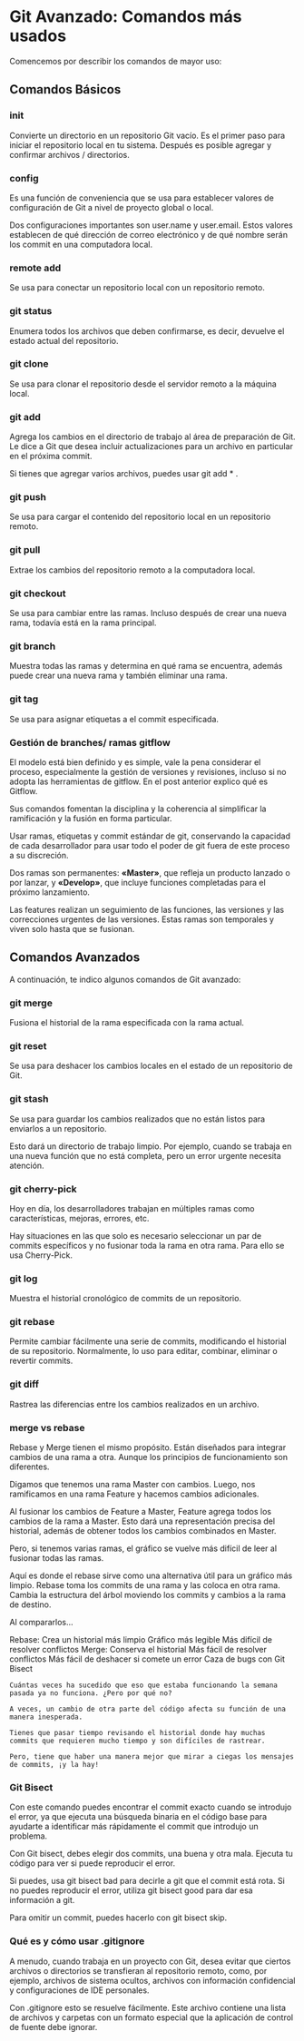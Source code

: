# Git Avanzado: Comandos más usados

 Comencemos por describir los comandos de mayor uso:

## Comandos Básicos

### init

 Convierte un directorio en un repositorio Git vacío. Es el primer paso para iniciar el repositorio local en tu sistema. Después es posible agregar y confirmar archivos / directorios.

### config

 Es una función de conveniencia que se usa para establecer valores de configuración de Git a nivel de proyecto global o local.

 Dos configuraciones importantes son user.name y user.email. Estos valores establecen de qué dirección de correo electrónico y de qué nombre serán los commit en una computadora local.

### remote add

 Se usa para conectar un repositorio local con un repositorio remoto.

### git status

  Enumera todos los archivos que deben confirmarse, es decir, devuelve el estado actual del repositorio.

### git clone

  Se usa para clonar el repositorio desde el servidor remoto a la máquina local.

### git add

  Agrega los cambios en el directorio de trabajo al área de preparación de Git. Le dice a Git que desea incluir actualizaciones para un archivo en particular en el próxima commit.

  Si tienes que agregar varios archivos, puedes usar git add * .

### git push

  Se usa para cargar el contenido del repositorio local en un repositorio remoto.

### git pull

  Extrae los cambios del repositorio remoto a la computadora local.

### git checkout

  Se usa para cambiar entre las ramas. Incluso después de crear una nueva rama, todavía está en la rama principal.

### git branch

  Muestra todas las ramas y determina en qué rama se encuentra, además puede crear una nueva rama y también eliminar una rama.

### git tag

  Se usa para asignar etiquetas a el commit especificada.

### Gestión de branches/ ramas gitflow

  El modelo está bien definido y es simple, vale la pena considerar el proceso, especialmente la gestión de versiones y revisiones, incluso si no adopta las herramientas de gitflow. En el post anterior explico qué es Gitflow.

  Sus comandos fomentan la disciplina y la coherencia al simplificar la ramificación y la fusión en forma particular.

  Usar ramas, etiquetas y commit estándar de git, conservando la capacidad de cada desarrollador para usar todo el poder de git fuera de este proceso a su discreción.

  Dos ramas son permanentes: __«Master»__, que refleja un producto lanzado o por lanzar, y __«Develop»__, que incluye funciones completadas para el próximo lanzamiento.

  Las features realizan un seguimiento de las funciones, las versiones y las correcciones urgentes de las versiones. Estas ramas son temporales y viven solo hasta que se fusionan.

## Comandos Avanzados

 A continuación, te indico algunos comandos de Git avanzado:

### git merge

  Fusiona el historial de la rama especificada con la rama actual.

### git reset

  Se usa para deshacer los cambios locales en el estado de un repositorio de Git.

### git stash

  Se usa para guardar los cambios realizados que no están listos para enviarlos a un repositorio.

  Esto dará un directorio de trabajo limpio. Por ejemplo, cuando se trabaja en una nueva función que no está completa, pero un error urgente necesita atención.

### git cherry-pick

  Hoy en día, los desarrolladores trabajan en múltiples ramas como características, mejoras, errores, etc.

  Hay situaciones en las que solo es necesario seleccionar un par de commits específicos y no fusionar toda la rama en otra rama. Para ello se usa Cherry-Pick.

### git log

  Muestra el historial cronológico de commits de un repositorio.

### git rebase

  Permite cambiar fácilmente una serie de commits, modificando el historial de su repositorio. Normalmente, lo uso para editar, combinar, eliminar o revertir commits.

### git diff

  Rastrea las diferencias entre los cambios realizados en un archivo.

### merge vs rebase

  Rebase y Merge tienen el mismo propósito. Están diseñados para integrar cambios de una rama a otra. Aunque los principios de funcionamiento son diferentes.

  Digamos que tenemos una rama Master con cambios. Luego, nos ramificamos en una rama Feature y hacemos cambios adicionales.

  Al fusionar los cambios de Feature a Master, Feature agrega todos los cambios de la rama a Master. Esto dará una representación precisa del historial, además de obtener todos los cambios combinados en Master.

  Pero, si tenemos varias ramas, el gráfico se vuelve más difícil de leer al fusionar todas las ramas.

  Aquí es donde el rebase sirve como una alternativa útil para un gráfico más limpio. Rebase toma los commits de una rama y las coloca en otra rama. Cambia la estructura del árbol moviendo los commits y cambios a la rama de destino.

  Al compararlos…

  Rebase:
  Crea un historial más limpio
  Gráfico más legible
  Más difícil de resolver conflictos
  Merge:
    Conserva el historial
    Más fácil de resolver conflictos
    Más fácil de deshacer si comete un error
    Caza de bugs con Git Bisect

    Cuántas veces ha sucedido que eso que estaba funcionando la semana pasada ya no funciona. ¿Pero por qué no?

    A veces, un cambio de otra parte del código afecta su función de una manera inesperada.

    Tienes que pasar tiempo revisando el historial donde hay muchas commits que requieren mucho tiempo y son difíciles de rastrear.

    Pero, tiene que haber una manera mejor que mirar a ciegas los mensajes de commits, ¡y la hay!

### Git Bisect

  Con este comando puedes encontrar el commit exacto cuando se introdujo el error, ya que ejecuta una búsqueda binaria en el código base para ayudarte a identificar más rápidamente el commit que introdujo un problema.

  Con Git bisect, debes elegir dos commits, una buena y otra mala. Ejecuta tu código para ver si puede reproducir el error.

  Si puedes, usa git bisect bad para decirle a git que el commit está rota. Si no puedes reproducir el error, utiliza git bisect good para dar esa información a git.

  Para omitir un commit, puedes hacerlo con git bisect skip.

### Qué es y cómo usar .gitignore

  A menudo, cuando trabaja en un proyecto con Git, desea evitar que ciertos archivos o directorios se transfieran al repositorio remoto, como, por ejemplo, archivos de sistema ocultos, archivos con información confidencial y configuraciones de IDE personales.

  Con .gitignore esto se resuelve fácilmente. Este archivo contiene una lista de archivos y carpetas con un formato especial que la aplicación de control de fuente debe ignorar.
